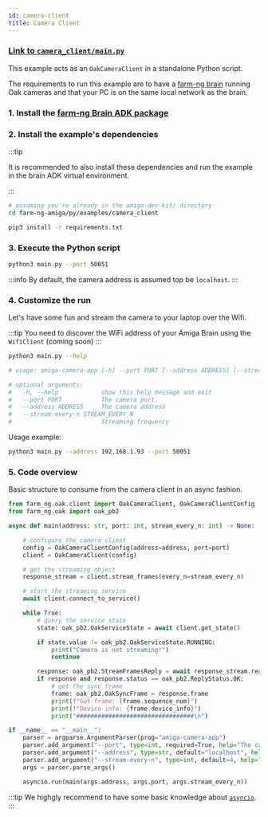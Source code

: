 ```yaml
---
id: camera-client
title: Camera Client
---
```


### [Link to `camera_client/main.py`](https://github.com/farm-ng/farm-ng-amiga/blob/main/py/examples/camera_client/main.py)

This example acts as an `OakCameraClient` in a standalone Python script.

The requirements to run this example are to have a [farm-ng brain](/docs/brain/) running Oak cameras and that your PC is on the same local network as the brain.

### 1. Install the [farm-ng Brain ADK package](/docs/brain/brain-install)

### 2. Install the example's dependencies

:::tip

It is recommended to also install these dependencies and run the example in the brain ADK virtual environment.

:::

```bash
# assuming you're already in the amiga-dev-kit/ directory
cd farm-ng-amiga/py/examples/camera_client
```
```bash
pip3 install -r requirements.txt
```

### 3. Execute the Python script

```bash
python3 main.py --port 50051
```

:::info
By default, the camera address is assumed top be `localhost`.
:::

### 4. Customize the run

Let's have some fun and stream the camera to your laptop over the Wifi.

:::tip
You need to discover the WiFi address of your Amiga Brain using the `WifiClient` (coming soon)
:::

```bash
python3 main.py --help

# usage: amiga-camera-app [-h] --port PORT [--address ADDRESS] [--stream-every-n STREAM_EVERY_N]

# optional arguments:
#   -h, --help            show this help message and exit
#   --port PORT           The camera port.
#   --address ADDRESS     The camera address
#   --stream-every-n STREAM_EVERY_N
#                         Streaming frequency
```
Usage example:

```bash
python3 main.py --address 192.168.1.93 --port 50051
```

### 5. Code overview

Basic structure to consume from the camera client in an async fashion.

```python
from farm_ng.oak.client import OakCameraClient, OakCameraClientConfig
from farm_ng.oak import oak_pb2

async def main(address: str, port: int, stream_every_n: int) -> None:

    # configure the camera client
    config = OakCameraClientConfig(address=address, port=port)
    client = OakCameraClient(config)

    # get the streaming object
    response_stream = client.stream_frames(every_n=stream_every_n)

    # start the streaming service
    await client.connect_to_service()

    while True:
        # query the service state
        state: oak_pb2.OakServiceState = await client.get_state()

        if state.value != oak_pb2.OakServiceState.RUNNING:
            print("Camera is not streaming!")
            continue

        response: oak_pb2.StreamFramesReply = await response_stream.read()
        if response and response.status == oak_pb2.ReplyStatus.OK:
            # get the sync frame
            frame: oak_pb2.OakSyncFrame = response.frame
            print(f"Got frame: {frame.sequence_num}")
            print(f"Device info: {frame.device_info}")
            print("#################################\n")

if __name__ == "__main__":
    parser = argparse.ArgumentParser(prog="amiga-camera-app")
    parser.add_argument("--port", type=int, required=True, help="The camera port.")
    parser.add_argument("--address", type=str, default="localhost", help="The camera address")
    parser.add_argument("--stream-every-n", type=int, default=4, help="Streaming frequency")
    args = parser.parse_args()

    asyncio.run(main(args.address, args.port, args.stream_every_n))
```
:::tip
We highgly recommend to have some basic knowledge about [`asyncio`](https://docs.python.org/3/library/asyncio.html).
:::
